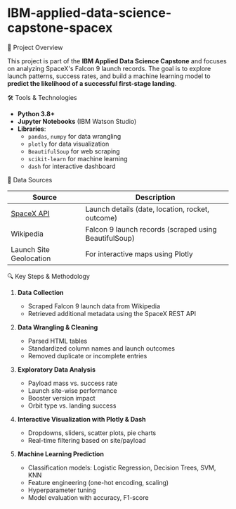 # IBM-applied-data-science-capstone-spacex

📌 Project Overview

This project is part of the **IBM Applied Data Science Capstone** and focuses on analyzing SpaceX's Falcon 9 launch records. 
The goal is to explore launch patterns, success rates, and build a machine learning model to **predict the likelihood of a successful first-stage landing**.

🛠 Tools & Technologies

- **Python 3.8+**
- **Jupyter Notebooks** (IBM Watson Studio)
- **Libraries**:  
  - `pandas`, `numpy` for data wrangling  
  -  `plotly` for data visualization  
  - `BeautifulSoup` for web scraping  
  - `scikit-learn` for machine learning  
  - `dash` for interactive dashboard  

📂 Data Sources

| Source | Description |
|--------|-------------|
| [SpaceX API](https://api.spacexdata.com/v4/launches) | Launch details (date, location, rocket, outcome) |
| Wikipedia | Falcon 9 launch records (scraped using BeautifulSoup) |
| Launch Site Geolocation | For interactive maps using Plotly |

🔍 Key Steps & Methodology

1. **Data Collection**  
   - Scraped Falcon 9 launch data from Wikipedia  
   - Retrieved additional metadata using the SpaceX REST API

2. **Data Wrangling & Cleaning**  
   - Parsed HTML tables  
   - Standardized column names and launch outcomes  
   - Removed duplicate or incomplete entries

3. **Exploratory Data Analysis**  
   - Payload mass vs. success rate  
   - Launch site-wise performance  
   - Booster version impact  
   - Orbit type vs. landing success

4. **Interactive Visualization with Plotly & Dash**  
   - Dropdowns, sliders, scatter plots, pie charts  
   - Real-time filtering based on site/payload

5. **Machine Learning Prediction**  
   - Classification models: Logistic Regression, Decision Trees, SVM, KNN  
   - Feature engineering (one-hot encoding, scaling)  
   - Hyperparameter tuning  
   - Model evaluation with accuracy, F1-score
